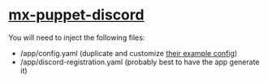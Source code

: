 # [mx-puppet-discord](https://github.com/matrix-discord/mx-puppet-discord.git)

You will need to inject the following files:

* /app/config.yaml (duplicate and customize [their example config](https://github.com/matrix-discord/mx-puppet-discord/blob/master/sample.config.yaml))
* /app/discord-registration.yaml (probably best to have the app generate it)
